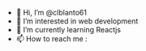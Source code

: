 - 👋 Hi, I’m @clblanto61
- 👀 I’m interested in web development
- 🌱 I’m currently learning Reactjs
- 📫 How to reach me : 

<!---
clblanto61/clblanto61 is a ✨ special ✨ repository because its `README.md` (this file) appears on your GitHub profile.
You can click the Preview link to take a look at your changes.
--->
